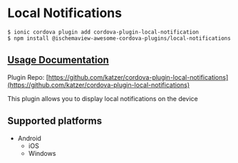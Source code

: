# Local Notifications

```text
$ ionic cordova plugin add cordova-plugin-local-notification
$ npm install @ischemaview-awesome-cordova-plugins/local-notifications
```

## [Usage Documentation](https://danielsogl.gitbook.io/awesome-cordova-plugins/plugins/local-notifications/)

Plugin Repo: [https://github.com/katzer/cordova-plugin-local-notifications](https://github.com/katzer/cordova-plugin-local-notifications)

This plugin allows you to display local notifications on the device

## Supported platforms

* Android
  * iOS
  * Windows

